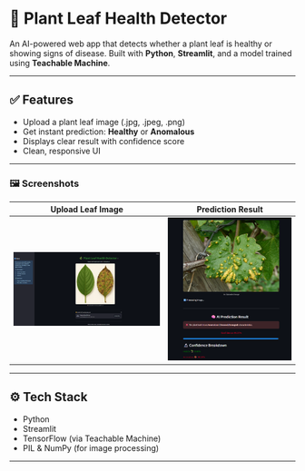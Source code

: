 # 🌿 Plant Leaf Health Detector

An AI-powered web app that detects whether a plant leaf is healthy or showing signs of disease. Built with **Python**, **Streamlit**, and a model trained using **Teachable Machine**.

---

## ✅ Features

- Upload a plant leaf image (.jpg, .jpeg, .png)
- Get instant prediction: **Healthy** or **Anomalous**
- Displays clear result with confidence score
- Clean, responsive UI

---

### 🖼️ Screenshots

| Upload Leaf Image | Prediction Result |
|-------------------|-------------------|
| ![Upload View](./screenshots/1.png) | ![Result View](./screenshots/2.png) |


---

## ⚙️ Tech Stack

- Python  
- Streamlit  
- TensorFlow (via Teachable Machine)  
- PIL & NumPy (for image processing)

---
